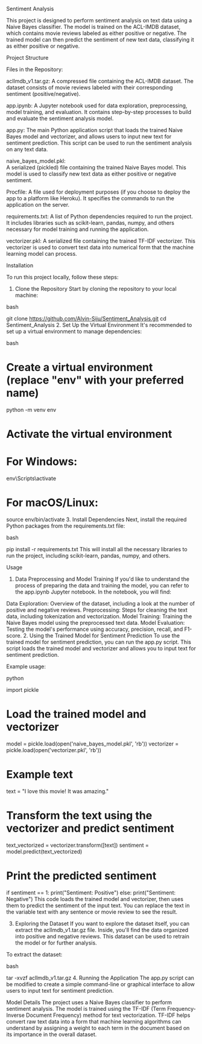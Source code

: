 Sentiment Analysis

This project is designed to perform sentiment analysis on text data using a Naive Bayes classifier. The model is trained on the ACL-IMDB dataset, which contains movie reviews labeled as either positive or negative. The trained model can then predict the sentiment of new text data, classifying it as either positive or negative.

Project Structure

Files in the Repository:

acllmdb_v1.tar.gz: 
                 A compressed file containing the ACL-IMDB dataset. The dataset consists of movie reviews labeled with their corresponding sentiment (positive/negative).

app.ipynb: 
                 A Jupyter notebook used for data exploration, preprocessing, model training, and evaluation. It contains step-by-step processes to build and evaluate the sentiment analysis model.

app.py: 
                The main Python application script that loads the trained Naive Bayes model and vectorizer, and allows users to input new text for sentiment prediction. This script can be used to run the sentiment analysis on any text data.

naive_bayes_model.pkl:  
                A serialized (pickled) file containing the trained Naive Bayes model. This model is used to classify new text data as either positive or negative sentiment.

Procfile: 
                A file used for deployment purposes (if you choose to deploy the app to a platform like Heroku). It specifies the commands to run the application on the server.

requirements.txt: 
                A list of Python dependencies required to run the project. It includes libraries such as scikit-learn, pandas, numpy, and others necessary for model training and running the application.

vectorizer.pkl: 
                A serialized file containing the trained TF-IDF vectorizer. This vectorizer is used to convert text data into numerical form that the machine learning model can process.

Installation

To run this project locally, follow these steps:

1. Clone the Repository
Start by cloning the repository to your local machine:

bash

git clone https://github.com/Alvin-Siju/Sentiment_Analysis.git
cd Sentiment_Analysis
2. Set Up the Virtual Environment
It's recommended to set up a virtual environment to manage dependencies:

bash

# Create a virtual environment (replace "env" with your preferred name)
python -m venv env

# Activate the virtual environment
# For Windows:
env\Scripts\activate
# For macOS/Linux:
source env/bin/activate
3. Install Dependencies
Next, install the required Python packages from the requirements.txt file:

bash

pip install -r requirements.txt
This will install all the necessary libraries to run the project, including scikit-learn, pandas, numpy, and others.

Usage
1. Data Preprocessing and Model Training
If you'd like to understand the process of preparing the data and training the model, you can refer to the app.ipynb Jupyter notebook. In the notebook, you will find:

Data Exploration: Overview of the dataset, including a look at the number of positive and negative reviews.
Preprocessing: Steps for cleaning the text data, including tokenization and vectorization.
Model Training: Training the Naive Bayes model using the preprocessed text data.
Model Evaluation: Testing the model's performance using accuracy, precision, recall, and F1-score.
2. Using the Trained Model for Sentiment Prediction
To use the trained model for sentiment prediction, you can run the app.py script. This script loads the trained model and vectorizer and allows you to input text for sentiment prediction.

Example usage:

python

import pickle

# Load the trained model and vectorizer
model = pickle.load(open('naive_bayes_model.pkl', 'rb'))
vectorizer = pickle.load(open('vectorizer.pkl', 'rb'))

# Example text
text = "I love this movie! It was amazing."

# Transform the text using the vectorizer and predict sentiment
text_vectorized = vectorizer.transform([text])
sentiment = model.predict(text_vectorized)

# Print the predicted sentiment
if sentiment == 1:
    print("Sentiment: Positive")
else:
    print("Sentiment: Negative")
This code loads the trained model and vectorizer, then uses them to predict the sentiment of the input text. You can replace the text in the variable text with any sentence or movie review to see the result.

3. Exploring the Dataset
If you want to explore the dataset itself, you can extract the acllmdb_v1.tar.gz file. Inside, you'll find the data organized into positive and negative reviews. This dataset can be used to retrain the model or for further analysis.

To extract the dataset:

bash

tar -xvzf acllmdb_v1.tar.gz
4. Running the Application
The app.py script can be modified to create a simple command-line or graphical interface to allow users to input text for sentiment prediction.

Model Details
The project uses a Naive Bayes classifier to perform sentiment analysis. The model is trained using the TF-IDF (Term Frequency-Inverse Document Frequency) method for text vectorization. TF-IDF helps convert raw text data into a form that machine learning algorithms can understand by assigning a weight to each term in the document based on its importance in the overall dataset.